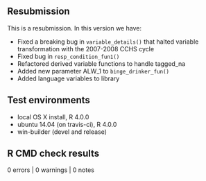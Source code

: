 ## Resubmission

This is a resubmission. In this version we have:
* Fixed a breaking bug in `variable_details()` that halted variable
transformation with the 2007-2008 CCHS cycle
* Fixed bug in `resp_condition_fun1()`
* Refactored derived variable functions to handle tagged_na
* Added new parameter ALW_1 to `binge_drinker_fun()`
* Added language variables to library

## Test environments
* local OS X install, R 4.0.0
* ubuntu 14.04 (on travis-ci), R 4.0.0
* win-builder (devel and release)

## R CMD check results

0 errors | 0 warnings | 0 notes

